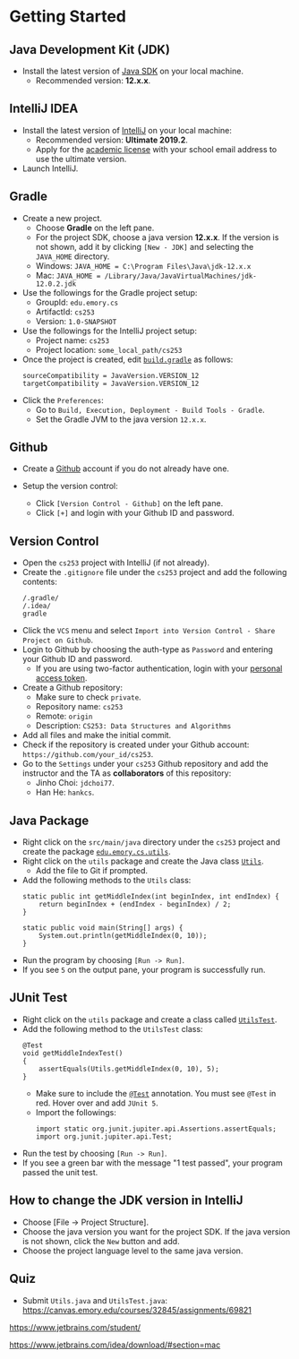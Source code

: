 # Getting Started


## Java Development Kit (JDK)

* Install the latest version of [Java SDK](http://www.oracle.com/technetwork/java/javase/downloads/) on your local machine.
  * Recommended version: **12.x.x**.




## IntelliJ IDEA

* Install the latest version of [IntelliJ](https://www.jetbrains.com/idea/download) on your local machine:
  * Recommended version: **Ultimate 2019.2**.
  * Apply for the [academic license](https://www.jetbrains.com/shop/eform/students) with your school email address to use the ultimate version.
* Launch IntelliJ.


## Gradle

* Create a new project.
  * Choose **Gradle** on the left pane.
  * For the project SDK, choose a java version **12.x.x**. If the version is not shown, add it by clicking `[New - JDK]` and selecting the `JAVA_HOME` directory.
  * Windows: `JAVA_HOME = C:\Program Files\Java\jdk-12.x.x`
  * Mac: `JAVA_HOME = /Library/Java/JavaVirtualMachines/jdk-12.0.2.jdk`
* Use the followings for the Gradle project setup:
  * GroupId: `edu.emory.cs`
  * ArtifactId: `cs253`
  * Version: `1.0-SNAPSHOT`
* Use the followings for the IntelliJ project setup:
  * Project name: `cs253`
  * Project location: `some_local_path/cs253`
* Once the project is created, edit [`build.gradle`](../build.gradle) as follows:
  ```
  sourceCompatibility = JavaVersion.VERSION_12
  targetCompatibility = JavaVersion.VERSION_12
  ```
* Click the `Preferences`:
  * Go to `Build, Execution, Deployment - Build Tools - Gradle`.
  * Set the Gradle JVM to the java version `12.x.x`.




## Github

* Create a [Github](https://github.com) account if you do not already have one.

* Setup the version control:
  * Click `[Version Control - Github]` on the left pane.
  * Click `[+]` and login with your Github ID and password.

## Version Control

* Open the `cs253` project with IntelliJ (if not already).
* Create the `.gitignore` file under the `cs253` project and add the following contents:
  ```
  /.gradle/
  /.idea/
  gradle
  ```
* Click the `VCS` menu and select `Import into Version Control - Share Project on Github`.
* Login to Github by choosing the auth-type as `Password` and entering your Github ID and password.
  * If you are using two-factor authentication, login with your [personal access token](https://help.github.com/articles/creating-a-personal-access-token-for-the-command-line/).
* Create a Github repository:
  * Make sure to check `private`.
  * Repository name: `cs253`
  * Remote: `origin`
  * Description: `CS253: Data Structures and Algorithms`
* Add all files and make the initial commit.
* Check if the repository is created under your Github account: `https://github.com/your_id/cs253`.
* Go to the `Settings` under your `cs253` Github repository and add the instructor and the TA as **collaborators** of this repository:
  * Jinho Choi: `jdchoi77`.
  * Han He: `hankcs`.


## Java Package

* Right click on the `src/main/java` directory under the `cs253` project and create the package [`edu.emory.cs.utils`]().
* Right click on the `utils` package and create the Java class [`Utils`]().
  * Add the file to Git if prompted.
* Add the following methods to the `Utils` class:
   ```
   static public int getMiddleIndex(int beginIndex, int endIndex) {
       return beginIndex + (endIndex - beginIndex) / 2;
   }
   	
   static public void main(String[] args) {
       System.out.println(getMiddleIndex(0, 10));
   }
   ```
* Run the program by choosing `[Run -> Run]`.
* If you see `5` on the output pane, your program is successfully run.


## JUnit Test

* Right click on the `utils` package and create a class called [`UtilsTest`](../tree/master/src/utils/UtilsTest.java).
* Add the following method to the `UtilsTest` class:
   ```
   @Test
   void getMiddleIndexTest()
   {
       assertEquals(Utils.getMiddleIndex(0, 10), 5);
   }
   ```
  * Make sure to include the [`@Test`](http://junit.sourceforge.net/javadoc/org/junit/Test.html) annotation. You must see `@Test` in red. Hover over and add `JUnit 5`.
  * Import the followings:
      ```
      import static org.junit.jupiter.api.Assertions.assertEquals;
      import org.junit.jupiter.api.Test;
      ```
* Run the test by choosing `[Run -> Run]`.
* If you see a green bar with the message "1 test passed", your program passed the unit test.

## How to change the JDK version in IntelliJ

* Choose [File -> Project Structure].
* Choose the java version you want for the project SDK. If the java version is not shown, click the `New` button and add.
* Choose the project language level to the same java version.

## Quiz

* Submit `Utils.java` and `UtilsTest.java`: https://canvas.emory.edu/courses/32845/assignments/69821




https://www.jetbrains.com/student/

https://www.jetbrains.com/idea/download/#section=mac